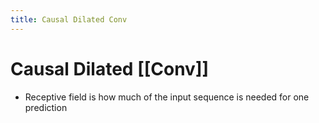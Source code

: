 ```yaml
---
title: Causal Dilated Conv
---
```


# Causal Dilated [[Conv]]
- Receptive field is how much of the input sequence is needed for one prediction


